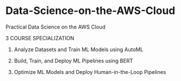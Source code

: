 # Data-Science-on-the-AWS-Cloud
Practical Data Science on the AWS Cloud


3 COURSE SPECIALIZATION

1. Analyze Datasets and Train ML Models using AutoML

2. Build, Train, and Deploy ML Pipelines using BERT

3. Optimize ML Models and Deploy Human-in-the-Loop Pipelines
